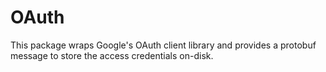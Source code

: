 # OAuth

This package wraps Google's OAuth client library and provides a protobuf message to store the access
credentials on-disk.
